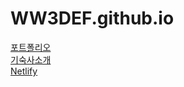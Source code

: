 # WW3DEF.github.io
[포트폴리오](https://WW3DEF.github.io/) <br>
[기숙사소개](https://WW3DEF.github.io/dormitory-info-app) <br>
[Netlify](https://ww3def-resume.netlify.app/)
